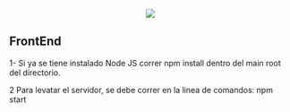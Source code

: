 <p align="center"><img src="https://angular.io/resources/images/logos/angular2/angular.svg"></p>



## FrontEnd

1- Si ya se tiene instalado Node JS correr npm install dentro del main root del directorio.

2 Para levatar el servidor, se debe correr en la linea de comandos: npm start